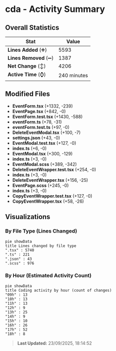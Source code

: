# cda - Activity Summary 

## Overall Statistics

| Stat                   | Value                                                             |
| ---------------------- | ----------------------------------------------------------------- |
| **Lines Added** (➕)   | 5593                                          |
| **Lines Removed** (➖) | 1387                                        |
| **Net Change** (↕)    | 4206                |
| **Active Time** (⌚)   | 240 minutes |


## Modified Files
- **EventForm.tsx** (+1332, -239)
- **EventPage.tsx** (+842, -0)
- **EventForm.test.tsx** (+1430, -588)
- **eventForm.ts** (+78, -31)
- **eventForm.test.ts** (+97, -0)
- **DeleteEventModal.tsx** (+100, -7)
- **settings.json** (+43, -0)
- **EventModal.test.tsx** (+127, -0)
- **index.ts** (+6, -0)
- **EventModal.tsx** (+300, -129)
- **index.ts** (+3, -0)
- **EventModal.scss** (+389, -342)
- **DeleteEventWrapper.test.tsx** (+254, -0)
- **index.ts** (+3, -0)
- **DeleteEventWrapper.tsx** (+156, -25)
- **EventPage.scss** (+245, -0)
- **index.ts** (+3, -0)
- **CopyEventWrapper.test.tsx** (+127, -0)
- **CopyEventWrapper.tsx** (+58, -26)

## Visualizations

### By File Type (Lines Changed)

```mermaid
pie showData
title Lines changed by file type
".tsx" : 5740
".ts" : 221
".json" : 43
".scss" : 976
```

### By Hour (Estimated Activity Count)

```mermaid
pie showData
title Coding activity by hour (count of changes)
"09h" : 13
"10h" : 13
"11h" : 13
"12h" : 9
"13h" : 25
"14h" : 9
"15h" : 10
"16h" : 26
"17h" : 52
"18h" : 8
```


> **Last Updated:** 23/09/2025, 18:14:52